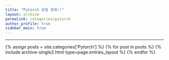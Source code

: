 ```yaml
---
title: "Pytorch 문법 정복!!"
layout: archive
permalink: categories/pytorch
author_profile: true
sidebar_main: true
---
```


<!-- 공백이 포함되어 있는 카테고리 이름의 경우 site.categories.['a b c'] 이런식으로! -->

***

{% assign posts = site.categories['Pytorch'] %}
{% for post in posts %} {% include archive-single2.html type=page.entries_layout %} {% endfor %}
